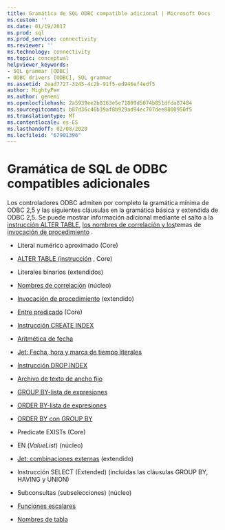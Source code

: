 ```yaml
---
title: Gramática de SQL ODBC compatible adicional | Microsoft Docs
ms.custom: ''
ms.date: 01/19/2017
ms.prod: sql
ms.prod_service: connectivity
ms.reviewer: ''
ms.technology: connectivity
ms.topic: conceptual
helpviewer_keywords:
- SQL grammar [ODBC]
- ODBC drivers [ODBC], SQL grammar
ms.assetid: 2ead7727-3245-4c2b-91f5-ed946ef4edf5
author: MightyPen
ms.author: genemi
ms.openlocfilehash: 2a5939ee2b8163e5e71899d5074b851dfda87484
ms.sourcegitcommit: b87d36c46b39af8b929ad94ec707dee8800950f5
ms.translationtype: MT
ms.contentlocale: es-ES
ms.lasthandoff: 02/08/2020
ms.locfileid: "67901396"
---
```

# <a name="additional-supported-odbc-sql-grammar"></a>Gramática de SQL de ODBC compatibles adicionales
Los controladores ODBC admiten por completo la gramática mínima de ODBC 2,5 y las siguientes cláusulas en la gramática básica y extendida de ODBC 2,5. Se puede mostrar información adicional mediante el salto a la [instrucción ALTER TABLE](../../odbc/microsoft/alter-table-statement.md), [los nombres de correlación y los](../../odbc/microsoft/correlation-names.md)temas de [invocación de procedimiento](../../odbc/microsoft/procedure-invocation.md) .  
  
-   Literal numérico aproximado (Core)  
  
-   [ALTER TABLE (instrucción](../../odbc/microsoft/alter-table-statement.md) , Core)  
  
-   Literales binarios (extendidos)  
  
-   [Nombres de correlación](../../odbc/microsoft/correlation-names.md) (núcleo)  
  
-   [Invocación de procedimiento](../../odbc/microsoft/procedure-invocation.md) (extendido)  
  
-   [Entre predicado](../../odbc/microsoft/between-predicate.md) (Core)  
  
-   [Instrucción CREATE INDEX](../../odbc/microsoft/create-index-statement.md)  
  
-   [Aritmética de fecha](../../odbc/microsoft/date-arithmetic.md)  
  
-   [Jet: Fecha, hora y marca de tiempo literales](../../odbc/microsoft/jet-date-time-and-timestamp-literals.md)  
  
-   [Instrucción DROP INDEX](../../odbc/microsoft/drop-index-statement.md)  
  
-   [Archivo de texto de ancho fijo](../../odbc/microsoft/fixed-width-text-file.md)  
  
-   [GROUP BY-lista de expresiones](../../odbc/microsoft/group-by-expression-list.md)  
  
-   [ORDER BY-lista de expresiones](../../odbc/microsoft/order-by-expression-list.md)  
  
-   [ORDER BY con GROUP BY](../../odbc/microsoft/order-by-with-group-by.md)  
  
-   Predicate EXISTs (Core)  
  
-   EN (*ValueList*) (núcleo)  
  
-   [Jet: combinaciones externas](../../odbc/microsoft/jet-outer-joins.md) (extendido)  
  
-   Instrucción SELECT (Extended) (incluidas las cláusulas GROUP BY, HAVING y UNION)  
  
-   Subconsultas (subselecciones) (núcleo)  
  
-   [Funciones escalares](../../odbc/microsoft/scalar-functions.md)  
  
-   [Nombres de tabla](../../odbc/microsoft/table-names.md)

